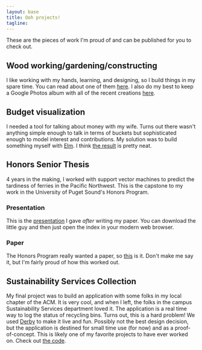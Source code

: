 ```yaml
---
layout: base
title: Ooh projects!
tagline:
---
```


These are the pieces of work I'm proud of and can be published for you to check
out.

## Wood working/gardening/constructing
I like working with my hands, learning, and designing, so I build things in
my spare time. You can read about one of them
[here](http://www.krwenholz.com/2015/10/31/platform-bed). I also do my best
to keep a Google Photos album with all of the recent creations
[here](https://goo.gl/photos/4AnXJGLgpWe1NMvb8).

## Budget visualization
I needed a tool for talking about money with my wife. Turns out there wasn't
anything simple enough to talk in terms of buckets but sophisticated enough
to model interest and contributions. My solution was to build something myself
with [Elm](http://elm-lang.org/). I think
[the result](http://www.krwenholz.com/budget_visualization) is pretty neat.

## Honors Senior Thesis
4 years in the making, I worked with support vector machines to predict the
tardiness of ferries in the Pacific Northwest. This is the capstone to my work
in the University of Puget Sound's Honors Program.

### Presentation
This is the [presentation](https://github.com/krwenholz/FerryTimeliness/tree/master/Thesis/Presentation)
I gave _after_ writing my paper. You can download the little guy and then
just open the index in your modern web browser.

### Paper
The Honors Program really wanted a paper, so
[this](https://github.com/krwenholz/FerryTimeliness/tree/master/Thesis/Paper)
is it. Don't make me say it, but I'm fairly proud of how this worked out.

## Sustainability Services Collection
My final project was to build an application with some folks in my local
chapter of the ACM. It is very cool, and when I left, the folks in the campus
Sustainability Services department loved it. The application is a real time
way to log the status of recycling bins. Turns out, this is a hard problem!
We used [Derby](http://derbyjs.com) to make it live and fun.  Possibly not the
best design decision, but the application is destined for small time use (for
now) and as a proof-of-concept. This is likely one of my favorite projects to
have ever worked on. Check out
[the code](https://github.com/krwenholz/SS-Collection).

